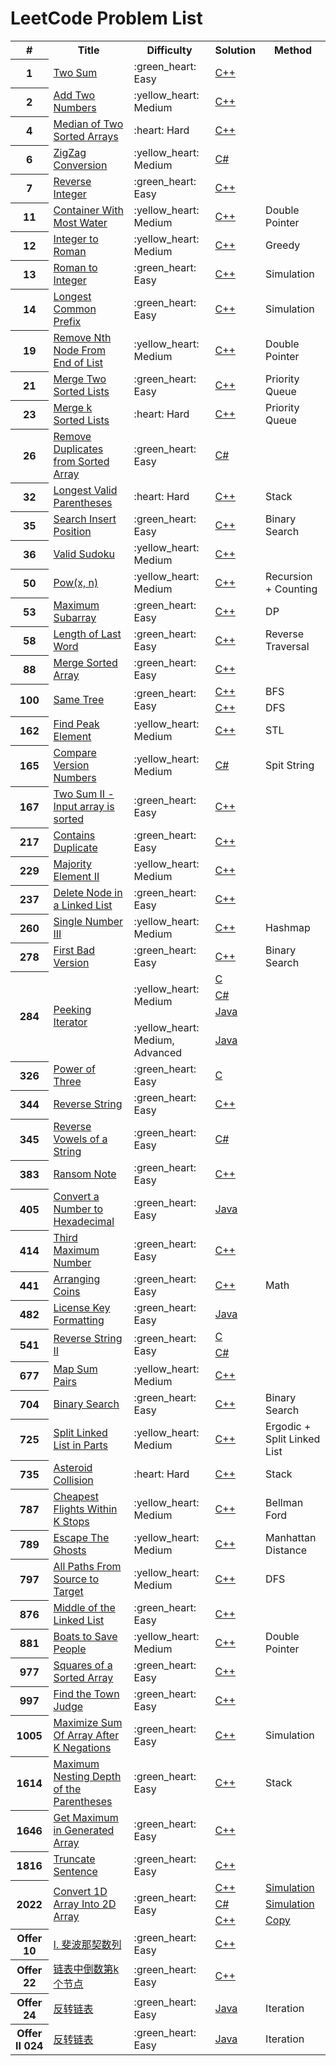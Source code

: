 # LeetCode Problem List

<table>
    <tr>
        <th>#</th>
        <th>Title</th>
        <th>Difficulty</th>
        <th>Solution</th>
        <th>Method</th>
    </tr>
    <tr>
        <th>1</th>
        <td><a href="https://leetcode-cn.com/problems/two-sum/">Two Sum</a></td>
        <td>:green_heart: Easy</td>
        <td><a href="./src/0001%20-%20Two%20Sum.cpp">C++</a></td>
        <td></td>
    </tr>
    <tr>
        <th>2</th>
        <td><a href="https://leetcode-cn.com/problems/add-two-numbers/">Add Two Numbers</a></td>
        <td>:yellow_heart: Medium</td>
        <td><a href="./src/0002%20-%20Add%20Two%20Numbers.cpp">C++</a></td>
        <td></td>
    </tr>
    <tr>
        <th>4</th>
        <td><a href="https://leetcode-cn.com/problems/median-of-two-sorted-arrays/">Median of Two Sorted Arrays</a></td>
        <td>:heart: Hard</td>
        <td><a href="./src/0004%20-%20Median%20of%20Two%20Sorted%20Arrays.cpp">C++</a></td>
        <td></td>
    </tr>
    <tr>
        <th>6</th>
        <td><a href="https://leetcode-cn.com/problems/zigzag-conversion/">ZigZag Conversion</a></td>
        <td>:yellow_heart: Medium</td>
        <td><a href="./src/0006%20-%20ZigZag%20Conversion.cs">C#</a></td>
        <td></td>
    </tr>
    <tr>
        <th>7</th>
        <td><a href="https://leetcode-cn.com/problems/reverse-integer/">Reverse Integer</a></td>
        <td>:green_heart: Easy</td>
        <td><a href="./src/0007%20-%20Reverse%20Integer.cpp">C++</a></td>
        <td></td>
    </tr>
    <tr>
        <th>11</th>
        <td><a href="https://leetcode-cn.com/problems/container-with-most-water/">Container With Most Water</a></td>
        <td>:yellow_heart: Medium</td>
        <td><a href="./src/0011%20-%20Container%20With%20Most%20Water%20%5BDouble%20Pointer%5D.cpp">C++</a></td>
        <td>Double Pointer</td>
    </tr>
    <tr>
        <th>12</th>
        <td><a href="https://leetcode-cn.com/problems/integer-to-roman/">Integer to Roman</a></td>
        <td>:yellow_heart: Medium</td>
        <td><a href="./src/0012%20-%20Integer%20to%20Roman%20%5BGreedy%20Algorithm%5D.cpp">C++</a></td>
        <td>Greedy</td>
    </tr>
    <tr>
        <th>13</th>
        <td><a href="https://leetcode-cn.com/problems/roman-to-integer/">Roman to Integer</a></td>
        <td>:green_heart: Easy</td>
        <td><a href="./src/0013%20-%20Roman%20to%20Integer%20%5BSimulation%5D.cpp">C++</a></td>
        <td>Simulation</td>
    </tr>
    <tr>
        <th>14</th>
        <td><a href="https://leetcode-cn.com/problems/longest-common-prefix/">Longest Common Prefix</a></td>
        <td>:green_heart: Easy</td>
        <td><a href="./src/0014%20-%20Longest%20Common%20Prefix.cpp">C++</a></td>
        <td>Simulation</td>
    </tr>
    <tr>
        <th>19</th>
        <td><a href="https://leetcode-cn.com/problems/remove-nth-node-from-end-of-list/">Remove Nth Node From End of List</a></td>
        <td>:yellow_heart: Medium</td>
        <td><a href="./src/0019%20-%20Remove%20Nth%20Node%20From%20End%20of%20List%20%5BDouble%20Pointer%5D.cpp">C++</a></td>
        <td>Double Pointer</td>
    </tr>
    <tr>
        <th>21</th>
        <td><a href="https://leetcode-cn.com/problems/merge-two-sorted-lists/">Merge Two Sorted Lists</a></td>
        <td>:green_heart: Easy</td>
        <td><a href="./src/0021%20-%20Merge%20Two%20Sorted%20Lists%20%5BPriority%20Queue%5D.cpp">C++</a></td>
        <td>Priority Queue</td>
    </tr>
    <tr>
        <th>23</th>
        <td><a href="https://leetcode-cn.com/problems/merge-k-sorted-lists/">Merge k Sorted Lists</a></td>
        <td>:heart: Hard</td>
        <td><a href="./src/0023%20-%20Merge%20k%20Sorted%20Lists%20%5BPriority%20Queue%5D.cpp">C++</a></td>
        <td>Priority Queue</td>
    </tr>
    <tr>
        <th>26</th>
        <td><a href="https://leetcode-cn.com/problems/remove-duplicates-from-sorted-array/">Remove Duplicates from Sorted Array</a></td>
        <td>:green_heart: Easy</td>
        <td><a href="./src/0026%20-%20Remove%20Duplicates%20from%20Sorted%20Array.cs">C#</a></td>
        <td></td>
    </tr>
    <tr>
        <th>32</th>
        <td><a href="https://leetcode-cn.com/problems/longest-valid-parentheses/">Longest Valid Parentheses</a></td>
        <td>:heart: Hard</td>
        <td><a href="./src/0032%20-%20Longest%20Valid%20Parentheses%20%5BStack%5D.cpp">C++</a></td>
        <td>Stack</td>
    </tr>
    <tr>
        <th>35</th>
        <td><a href="https://leetcode-cn.com/problems/search-insert-position/">Search Insert Position</a></td>
        <td>:green_heart: Easy</td>
        <td><a href="./src/0035%20-%20Search%20Insert%20Position%20%5BBinary%20Search%5D.cpp">C++</a></td>
        <td>Binary Search</td>
    </tr>
    <tr>
        <th>36</th>
        <td><a href="https://leetcode-cn.com/problems/valid-sudoku/">Valid Sudoku</a></td>
        <td>:yellow_heart: Medium</td>
        <td><a href="./src/0036%20-%20Valid%20Sudoku.cpp">C++</a></td>
        <td></td>
    </tr>
    <tr>
        <th>50</th>
        <td><a href="https://leetcode-cn.com/problems/powx-n/">Pow(x, n)</a></td>
        <td>:yellow_heart: Medium</td>
        <td><a href="./src/0050%20-%20Pow(x%2C%20n)%20%5BRecursion%5D.cpp">C++</a></td>
        <td>Recursion + Counting</td>
    </tr>
    <tr>
        <th>53</th>
        <td><a href="https://leetcode-cn.com/problems/maximum-subarray/">Maximum Subarray</a></td>
        <td>:green_heart: Easy</td>
        <td><a href="./src/0053%20-%20Maximum%20Subarray%20%5BDP%5D.cpp">C++</a></td>
        <td>DP</td>
    </tr>
    <tr>
        <th>58</th>
        <td><a href="https://leetcode-cn.com/problems/length-of-last-word/">Length of Last Word</a></td>
        <td>:green_heart: Easy</td>
        <td><a href="./src/0058%20-%20Length%20of%20Last%20Word%20%5BReverse%20Traversal%5D.cpp">C++</a></td>
        <td>Reverse Traversal</td>
    </tr>
    <tr>
        <th>88</th>
        <td><a href="https://leetcode-cn.com/problems/merge-sorted-array/">Merge Sorted Array</a></td>
        <td>:green_heart: Easy</td>
        <td><a href="./src/0088%20-%20Merge%20Sorted%20Array.cpp">C++</a></td>
        <td></td>
    </tr>
    <tr>
        <th rowspan="2">100</th>
        <td rowspan="2"><a href="https://leetcode-cn.com/problems/same-tree/">Same Tree</a></td>
        <td rowspan="2">:green_heart: Easy</td>
        <td><a href="./src/0100%20-%20Same%20Tree%20%5BBFS%5D.cpp">C++</a></td>
        <td>BFS</td>
    </tr>
    <tr>
        <td><a href="./src/0100%20-%20Same%20Tree%20%5BDFS%5D.cpp">C++</a></td>
        <td>DFS</td>
    </tr>
    <tr>
        <th>162</th>
        <td><a href="https://leetcode-cn.com/problems/find-peak-element/">Find Peak Element</a></td>
        <td>:yellow_heart: Medium</td>
        <td><a href="./src/0162%20-%20Find%20Peak%20Element.cpp">C++</a></td>
        <td>STL</td>
    </tr>
    <tr>
        <th>165</th>
        <td><a href="https://leetcode-cn.com/problems/compare-version-numbers/">Compare Version Numbers</a></td>
        <td>:yellow_heart: Medium</td>
        <td><a href="./src/0165%20-%20Compare%20Version%20Numbers%20%5BSpit%20String%5D.cs">C#</a></td>
        <td>Spit String</td>
    </tr>
    <tr>
        <th>167</th>
        <td><a href="https://leetcode-cn.com/problems/two-sum-ii-input-array-is-sorted/">Two Sum II - Input array is sorted</a></td>
        <td>:green_heart: Easy</td>
        <td><a href="./src/0167%20-%20Two%20Sum%20II%20-%20Input%20array%20is%20sorted%20%5BDouble%20Pointer%5D.cpp">C++</a></td>
        <td></td>
    </tr>
    <tr>
        <th>217</th>
        <td><a href="https://leetcode-cn.com/problems/contains-duplicate/">Contains Duplicate</a></td>
        <td>:green_heart: Easy</td>
        <td><a href="./src/0217%20-%20Contains%20Duplicate%20%5BSort%5D.cpp">C++</a></td>
        <td></td>
    </tr>
    <tr>
        <th>229</th>
        <td><a href="https://leetcode-cn.com/problems/majority-element-ii/">Majority Element II</a></td>
        <td>:yellow_heart: Medium</td>
        <td><a href="./src/0229%20-%20Majority%20Element%20II.cpp">C++</a></td>
        <td></td>
    </tr>
    <tr>
        <th>237</th>
        <td><a href="https://leetcode-cn.com/problems/delete-node-in-a-linked-list/">Delete Node in a Linked List</a></td>
        <td>:green_heart: Easy</td>
        <td><a href="./src/0237%20-%20Delete%20Node%20in%20a%20Linked%20List.cpp">C++</a></td>
        <td></td>
    </tr>
    <tr>
        <th>260</th>
        <td><a href="https://leetcode-cn.com/problems/single-number-iii/">Single Number III</a></td>
        <td>:yellow_heart: Medium</td>
        <td><a href="./src/0260%20-%20Single%20Number%20III%20%5BHashmap%5D.cpp">C++</a></td>
        <td>Hashmap</td>
    </tr>
    <tr>
        <th>278</th>
        <td><a href="https://leetcode-cn.com/problems/first-bad-version/">First Bad Version</a></td>
        <td>:green_heart: Easy</td>
        <td><a href="./src/0278%20-%20First%20Bad%20Version%20%5BBinary%20Search%5D.cpp">C++</a></td>
        <td>Binary Search</td>
    </tr>
    <tr>
        <th rowspan="4">284</th>
        <td rowspan="4"><a href="https://leetcode-cn.com/problems/peeking-iterator/">Peeking Iterator</a></td>
        <td rowspan="3">:yellow_heart: Medium</td>
        <td><a href="./src/0284%20-%20Peeking%20Iterator.c">C</a></td>
        <td></td>
    </tr>
    <tr>
        <td><a href="./src/0284%20-%20Peeking%20Iterator.cs">C#</a></td>
        <td></td>
    </tr>
    <tr>
        <td><a href="./src/0284%20-%20Peeking%20Iterator.java">Java</a></td>
        <td></td>
    </tr>
    <tr>
        <td>:yellow_heart: Medium, Advanced</td>
        <td><a href="./src/0284%20-%20Peeking%20Iterator%20-%20Advanced.java">Java</a></td>
        <td></td>
    </tr>
    <tr>
        <th>326</th>
        <td><a href="https://leetcode-cn.com/problems/power-of-three/">Power of Three</a></td>
        <td>:green_heart: Easy</td>
        <td><a href="./src/0326%20-%20Power%20of%20Three.c">C</a></td>
        <td></td>
    </tr>
    <tr>
        <th>344</th>
        <td><a href="https://leetcode-cn.com/problems/reverse-string/">Reverse String</a></td>
        <td>:green_heart: Easy</td>
        <td><a href="./src/0344%20-%20Reverse%20String%20%5BDouble%20Pointer%5D.cpp">C++</a></td>
        <td></td>
    </tr>
    <tr>
        <th>345</th>
        <td><a href="https://leetcode-cn.com/problems/reverse-vowels-of-a-string/">Reverse Vowels of a String</a></td>
        <td>:green_heart: Easy</td>
        <td><a href="./src/0345%20-%20Reverse%20Vowels%20of%20a%20String.cs">C#</a></td>
        <td></td>
    </tr>
    <tr>
        <th>383</th>
        <td><a href="https://leetcode-cn.com/problems/ransom-note/">Ransom Note</a></td>
        <td>:green_heart: Easy</td>
        <td><a href="./src/0383%20-%20Ransom%20Note.cpp">C++</a></td>
        <td></td>
    </tr>
    <tr>
        <th>405</th>
        <td><a href="https://leetcode-cn.com/problems/convert-a-number-to-hexadecimal/">Convert a Number to Hexadecimal</a></td>
        <td>:green_heart: Easy</td>
        <td><a href="./src/0405%20-%20Convert%20a%20Number%20to%20Hexadecimal.java">Java</a></td>
        <td></td>
    </tr>
    <tr>
        <th>414</th>
        <td><a href="https://leetcode-cn.com/problems/third-maximum-number/">Third Maximum Number</a></td>
        <td>:green_heart: Easy</td>
        <td><a href="./src/0414%20-%20Third%20Maximum%20Number.cpp">C++</a></td>
        <td></td>
    </tr>
    <tr>
        <th>441</th>
        <td><a href="https://leetcode-cn.com/problems/arranging-coins/">Arranging Coins</a></td>
        <td>:green_heart: Easy</td>
        <td><a href="./src/0441%20-%20Arranging%20Coins.cpp">C++</a></td>
        <td>Math</td>
    </tr>
    <tr>
        <th>482</th>
        <td><a href="https://leetcode-cn.com/problems/license-key-formatting/">License Key Formatting</a></td>
        <td>:green_heart: Easy</td>
        <td><a href="./src/0482%20-%20License%20Key%20Formatting.java">Java</a></td>
        <td></td>
    </tr>
    <tr>
        <th rowspan="2">541</th>
        <td rowspan="2"><a href="https://leetcode-cn.com/problems/reverse-string-ii/">Reverse String II</a></td>
        <td rowspan="2">:green_heart: Easy</td>
        <td><a href="./src/0541%20-%20Reverse%20String%20II.c">C</a></td>
        <td></td>
    </tr>
    <tr>
        <td><a href="./src/0541%20-%20Reverse%20String%20II.cs">C#</a></td>
    </tr>
    <tr>
        <th>677</th>
        <td><a href="https://leetcode-cn.com/problems/map-sum-pairs/">Map Sum Pairs</a></td>
        <td>:yellow_heart: Medium</td>
        <td><a href="./src/0677%20-%20Map%20Sum%20Pairs.cpp">C++</a></td>
        <td></td>
    </tr>
    <tr>
        <th>704</th>
        <td><a href="https://leetcode-cn.com/problems/binary-search/">Binary Search</a></td>
        <td>:green_heart: Easy</td>
        <td><a href="./src/0704%20-%20Binary%20Search%20%5BBinary%20Search%5D.cpp">C++</a></td>
        <td>Binary Search</td>
    </tr>
    <tr>
        <th>725</th>
        <td><a href="https://leetcode-cn.com/problems/split-linked-list-in-parts/">Split Linked List in Parts</a></td>
        <td>:yellow_heart: Medium</td>
        <td><a href="./src/0725%20-%20Split%20Linked%20List%20in%20Parts.cpp">C++</a></td>
        <td>Ergodic + Split Linked List</td>
    </tr>
    <tr>
        <th>735</th>
        <td><a href="https://leetcode-cn.com/problems/asteroid-collision/">Asteroid Collision</a></td>
        <td>:heart: Hard</td>
        <td><a href="./src/0735%20-%20Asteroid%20Collision.cpp">C++</a></td>
        <td>Stack</td>
    </tr>
    <tr>
        <th>787</th>
        <td><a href="https://leetcode-cn.com/problems/cheapest-flights-within-k-stops/">Cheapest Flights Within K Stops</a></td>
        <td>:yellow_heart: Medium</td>
        <td><a href="./src/0787%20-%20Cheapest%20Flights%20Within%20K%20Stops%20-%20%5BBellman%20Ford%5D.cpp">C++</a></td>
        <td>Bellman Ford</td>
    </tr>
    <tr>
        <th>789</th>
        <td><a href="https://leetcode-cn.com/problems/escape-the-ghosts/">Escape The Ghosts</a></td>
        <td>:yellow_heart: Medium</td>
        <td><a href="./src/0789%20-%20Escape%20The%20Ghosts.cpp">C++</a></td>
        <td>Manhattan Distance</td>
    </tr>
    <tr>
        <th>797</th>
        <td><a href="https://leetcode-cn.com/problems/all-paths-from-source-to-target/">All Paths From Source to Target</a></td>
        <td>:yellow_heart: Medium</td>
        <td><a href="./src/0797%20-%20All%20Paths%20From%20Source%20to%20Target%20%5BDFS%5D.cpp">C++</a></td>
        <td>DFS</td>
    </tr>
    <tr>
        <th>876</th>
        <td><a href="https://leetcode-cn.com/problems/middle-of-the-linked-list/">Middle of the Linked List</a></td>
        <td>:green_heart: Easy</td>
        <td><a href="./src/0876%20-%20Middle%20of%20the%20Linked%20List%20%5BSingle%20Pointer%5D.cpp">C++</a></td>
        <td></td>
    </tr>
    <tr>
        <th>881</th>
        <td><a href="https://leetcode-cn.com/problems/boats-to-save-people/">Boats to Save People</a></td>
        <td>:yellow_heart: Medium</td>
        <td><a href="./src/0881%20-%20Boats%20to%20Save%20People%20%5BDouble%20Pointer%5D.cpp">C++</a></td>
        <td>Double Pointer</td>
    </tr>
    <tr>
        <th>977</th>
        <td><a href="https://leetcode-cn.com/problems/squares-of-a-sorted-array/">Squares of a Sorted Array</a></td>
        <td>:green_heart: Easy</td>
        <td><a href="./src/0977%20-%20Squares%20of%20a%20Sorted%20Array.cpp">C++</a></td>
        <td></td>
    </tr>
    <tr>
        <th>997</th>
        <td><a href="https://leetcode-cn.com/problems/find-the-town-judge/">Find the Town Judge</a></td>
        <td>:green_heart: Easy</td>
        <td><a href="./src/0997%20-%20Find%20the%20Town%20Judge.cpp">C++</a></td>
        <td></td>
    </tr>
    <tr>
        <th>1005</th>
        <td><a href="https://leetcode-cn.com/problems/maximize-sum-of-array-after-k-negations/">Maximize Sum Of Array After K Negations</a></td>
        <td>:green_heart: Easy</td>
        <td><a href="./src/1005%20-%20Maximize%20Sum%20Of%20Array%20After%20K%20Negations%20%5BSimulation%5D.cpp">C++</a></td>
        <td>Simulation</td>
    </tr>
    <tr>
        <th>1614</th>
        <td><a href="https://leetcode-cn.com/problems/maximum-nesting-depth-of-the-parentheses/">Maximum Nesting Depth of the Parentheses</a></td>
        <td>:green_heart: Easy</td>
        <td><a href="./src/1614%20-%20Maximum%20Nesting%20Depth%20of%20the%20Parentheses%20%5BStack%5D.cpp">C++</a></td>
        <td>Stack</td>
    </tr>
    <tr>
        <th>1646</th>
        <td><a href="https://leetcode-cn.com/problems/get-maximum-in-generated-array/">Get Maximum in Generated Array</a></td>
        <td>:green_heart: Easy</td>
        <td><a href="./src/1646%20-%20Get%20Maximum%20in%20Generated%20Array.cpp">C++</a></td>
        <td></td>
    </tr>
    <tr>
        <th>1816</th>
        <td><a href="https://leetcode-cn.com/problems/truncate-sentence/">Truncate Sentence</a></td>
        <td>:green_heart: Easy</td>
        <td><a href="./src/1816%20-%20Truncate%20Sentence.cpp">C++</a></td>
        <td></td>
    </tr>
    <tr>
        <th rowspan="3">2022</th>
        <td rowspan="3"><a href="https://leetcode-cn.com/problems/convert-1d-array-into-2d-array/">Convert 1D Array Into 2D Array</a></td>
        <td rowspan="3">:green_heart: Easy</td>
        <td><a href="./src/2022%20-%20Convert%201D%20Array%20Into%202D%20Array%20%5BSimulation%5D.cpp">C++</a></td>
        <td><a href="https://leetcode-cn.com/problems/convert-1d-array-into-2d-array/solution/a-meng-jiang-yi-wei-shu-zu-zhuan-bian-ch-zyta/">Simulation</a></td>
    </tr>
    <tr>
        <td><a href="./src/2022%20-%20Convert%201D%20Array%20Into%202D%20Array%20%5BSimulation%5D.cs">C#</a></td>
        <td><a href="https://leetcode-cn.com/problems/convert-1d-array-into-2d-array/solution/a-meng-jiang-yi-wei-shu-zu-zhuan-bian-ch-zyta/">Simulation</a></td>
    </tr>
    <tr>
        <td><a href="./src/2022%20-%20Convert%201D%20Array%20Into%202D%20Array%20%5BCopy%5D.cpp">C++</a></td>
        <td><a href="https://leetcode-cn.com/problems/convert-1d-array-into-2d-array/solution/a-meng-jiang-yi-wei-shu-zu-zhuan-bian-ch-zyta/">Copy</a></td>
    </tr>
    <tr>
        <th>Offer 10</th>
        <td><a href="https://leetcode-cn.com/problems/fei-bo-na-qi-shu-lie-lcof/">I. 斐波那契数列</a></td>
        <td>:green_heart: Easy</td>
        <td><a href="./src/剑指%20Offer%2010%20-%20I.%20斐波那契数列.cpp">C++</a></td>
        <td></td>
    </tr>
    <tr>
        <th>Offer 22</th>
        <td><a href="https://leetcode-cn.com/problems/lian-biao-zhong-dao-shu-di-kge-jie-dian-lcof/">链表中倒数第k个节点</a></td>
        <td>:green_heart: Easy</td>
        <td><a href="./src/剑指%20Offer%2022%20-%20链表中倒数第k个节点.cpp">C++</a></td>
        <td></td>
    </tr>
    <tr>
        <th>Offer 24</th>
        <td><a href="https://leetcode-cn.com/problems/lian-biao-zhong-dao-shu-di-kge-jie-dian-lcof/">反转链表</a></td>
        <td>:green_heart: Easy</td>
        <td><a href="./src/剑指%20Offer%2024%20-%20反转链表.java">Java</a></td>
        <td>Iteration</td>
    </tr>
    <tr>
        <th>Offer II 024</th>
        <td><a href="https://leetcode-cn.com/problems/lian-biao-zhong-dao-shu-di-kge-jie-dian-lcof/">反转链表</a></td>
        <td>:green_heart: Easy</td>
        <td><a href="./src/剑指%20Offer%20II%20024%20-%20反转链表.java">Java</a></td>
        <td>Iteration</td>
    </tr>
</table>
